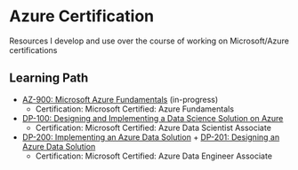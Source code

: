 # Azure Certification

Resources I develop and use over the course of working on Microsoft/Azure certifications

## Learning Path

* [AZ-900: Microsoft Azure Fundamentals](https://docs.microsoft.com/en-us/learn/certifications/exams/az-900?wt.mc_id=learningredirect_certs-web-wwl&WT.mc_id=certposter_poster-wwl) (in-progress)
    * Certification: Microsoft
Certified: Azure Fundamentals
* [DP-100: Designing and Implementing a Data Science Solution on Azure](https://docs.microsoft.com/en-us/learn/certifications/exams/dp-100?wt.mc_id=learningredirect_certs-web-wwl&WT.mc_id=certposter_poster-wwl)
    * Certification: Microsoft Certified: Azure Data Scientist Associate
* [DP-200: Implementing an Azure Data Solution](https://docs.microsoft.com/en-us/learn/certifications/exams/dp-200?wt.mc_id=learningredirect_certs-web-wwl&WT.mc_id=certposter_poster-wwl) + [DP-201: Designing an Azure Data Solution](https://docs.microsoft.com/en-us/learn/certifications/exams/dp-201?wt.mc_id=learningredirect_certs-web-wwl&WT.mc_id=certposter_poster-wwl)
    * Certification: Microsoft Certified: Azure Data Engineer Associate
